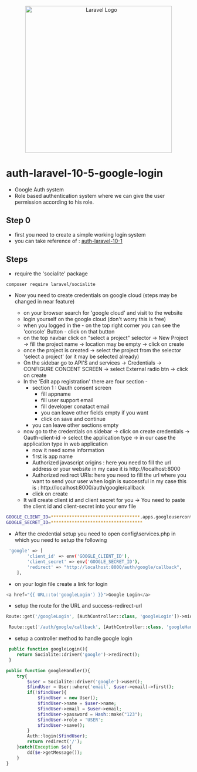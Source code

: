 
<p align="center"><a href="https://laravel.com" target="_blank"><img src="https://raw.githubusercontent.com/laravel/art/master/logo-lockup/5%20SVG/2%20CMYK/1%20Full%20Color/laravel-logolockup-cmyk-red.svg" width="400" alt="Laravel Logo"></a></p>

# auth-laravel-10-5-google-login

- Google Auth system
- Role based authentication system where we can give the user permission according to his role.

## Step 0
 - first you need to create a simple working login system 
 - you can take reference of : [auth-laravel-10-1](https://github.com/suraj-repositories/auth-laravel-10-1)


## Steps
- require the 'socialite' package
```sh
composer require laravel/socialite
```

- Now you need to create credentials on google cloud (steps may be changed in near feature)

    - on your browser search for 'google cloud' and visit to the website 
    - login yourself on the google cloud (don't worry this is free)
    - when you logged in the - on the top right corner you can see the 'console' Button - click on that button
    - on the top navbar click on "select a project" selector -> New Project -> fill the project name -> location may be empty -> click on create
    - once the project is created -> select the project from the selector 'select a project' (or it may be selected already)
    - On the sidebar go to API'S and services -> Credentials -> CONFIGURE CONCENT SCREEN -> select External radio btn -> click on create
    - In the 'Edit app registration' there are four section -
        - section 1 : Oauth consent screen
            - fill appname
            - fill user support email
            - fill developer conatact email
            - you can leave other fields empty if you want
            - click on save and continue
        - you can leave other sections empty
    - now go to the credentials on sidebar -> click on create credentials -> Oauth-client-id -> select the application type -> in our case the application type in web application
        - now it need some information
        - first is app name 
        - Authorized javascript origins : here you need to fill the url address or your website in my case it is http://localhost:8000
        - Authorized redirect URIs: here you need to fill the url where you want to send your user when login is successful in my case this is : http://localhost:8000/auth/google/callback
        - click on create 
    - It will create client id and client secret for you -> You need to paste the client id and client-secret into your env file
```sh
GOOGLE_CLIENT_ID=**********************************.apps.googleusercontent.com
GOOGLE_SECRET_ID=***********************************
```
- After the credential setup you need to open config\services.php in which you need to setup the following
```sh
 'google' => [
        'client_id' => env('GOOGLE_CLIENT_ID'),
        'client_secret' => env('GOOGLE_SECRET_ID'),
        'redirect' => "http://localhost:8000/auth/google/callback",
    ],
```
- on your login file create a link for login 
```php
<a href="{{ URL::to('googleLogin') }}">Google Login</a>
```
- setup the route for the URL and success-redirect-url
```php
Route::get('/googleLogin', [AuthController::class, 'googleLogin'])->middleware('guest')->name('googleLogin');

 Route::get('/auth/google/callback', [AuthController::class, 'googleHandler'])->middleware('guest')->name('googleHandler');
```
- setup a controller method to handle google login
```php
 public function googleLogin(){
    return Socialite::driver('google')->redirect();
 }
```
```php
public function googleHandler(){
    try{
        $user = Socialite::driver('google')->user();
        $findUser = User::where('email', $user->email)->first();
        if(!$findUser){
            $findUser = new User();
            $findUser->name = $user->name;
            $findUser->email = $user->email;
            $findUser->password = Hash::make("123");
            $findUser->role = 'USER';
            $findUser->save();
        }
        Auth::login($findUser);
        return redirect('/');
    }catch(Exception $e){
        dd($e->getMessage());
    }
}
```

